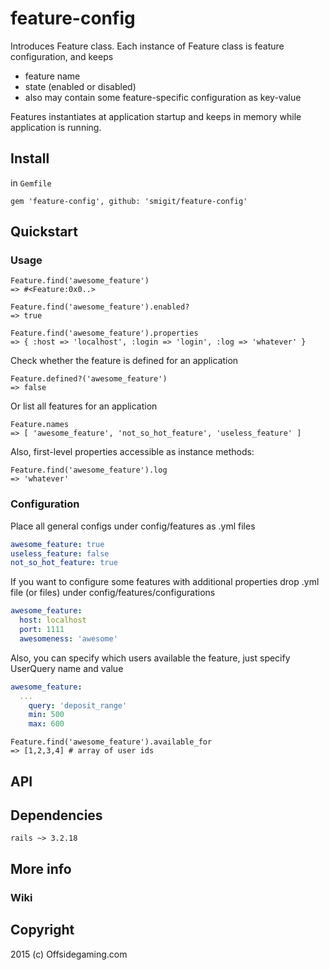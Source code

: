 # feature-config

Introduces Feature class.
Each instance of Feature class is feature configuration, and keeps
* feature name
* state (enabled or disabled)
* also may contain some feature-specific configuration as key-value

Features instantiates at application startup and keeps in memory while application is running.

## Install

in `Gemfile`

`gem 'feature-config', github: 'smigit/feature-config'`

## Quickstart

### Usage
```
Feature.find('awesome_feature')
=> #<Feature:0x0..>
```

```
Feature.find('awesome_feature').enabled?
=> true
```

```
Feature.find('awesome_feature').properties
=> { :host => 'localhost', :login => 'login', :log => 'whatever' }
```

Check whether the feature is defined for an application
```
Feature.defined?('awesome_feature')
=> false
```

Or list all features for an application
```
Feature.names
=> [ 'awesome_feature', 'not_so_hot_feature', 'useless_feature' ]
```

Also, first-level properties accessible as instance methods:
```
Feature.find('awesome_feature').log
=> 'whatever'
```

### Configuration

Place all general configs under config/features as .yml files

```yml
awesome_feature: true
useless_feature: false
not_so_hot_feature: true
```

If you want to configure some features with additional properties
drop .yml file (or files) under config/features/configurations

```yml
awesome_feature:
  host: localhost
  port: 1111
  awesomeness: 'awesome'
```

Also, you can specify which users available the feature, just specify
UserQuery name and value

```yml
awesome_feature:
  ...
    query: 'deposit_range'
    min: 500
    max: 600
```

```
Feature.find('awesome_feature').available_for
=> [1,2,3,4] # array of user ids
```

## API

## Dependencies

`rails ~> 3.2.18`

## More info

### Wiki

## Copyright

2015 (c) Offsidegaming.com
